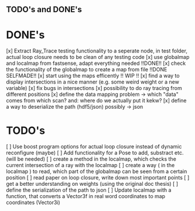 ## TODO's and DONE's ##

# DONE's #

[x] Extract Ray_Trace testing functionality to a seperate node, in test folder, actual loop closure needs to be clean of any testing code
[x] use globalmap and localmap from fastsense, adapt everything needed  !!DONE!!
[x] check the functionality of the globalmap to create a map from file  !!DONE SELFMADE!!
[x] start using the maps efficently !! WIP !!
[x] find a way to display intersections in a nice manner (e.g. some weird weight or a new variable)
[x] fix bugs in intersections
[x] possibility to do ray tracing from different positions
[x] define the data mapping problem -> which "data" comes from which scan? and: where do we actually put it kekw?
[x] define a way to deserialize the path (hdf5/json) possibly -> json

# TODO's #

[ ] Use boost program options for actual loop closure instead of dynamic reconfigure (maybe)
[ ] Add functionality for a Pose to add, substract etc. (will be needed) 
[ ] create a method in the localmap, which checks the current intersection of a ray with the localmap
[ ] create a way ( in the localmap ) to read, which part of the globalmap can be seen from a certain position
[ ] read paper on loop closure, write down most important points
[ ] get a better understanding on weights (using the original doc thesis)
[ ] define the serialization of the path to json
[ ] Update localmap with a function, that converts a Vector3f in real word coordinates to map coordinates (Vector3i)